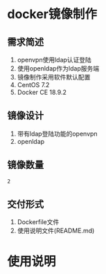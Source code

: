 # docker镜像制作
## 需求简述
1. openvpn使用ldap认证登陆
2. 使用openldap作为ldap服务端
3. 镜像制作采用软件默认配置
4. CentOS 7.2
5. Docker CE 18.9.2
## 镜像设计
1. 带有ldap登陆功能的openvpn
2. openldap
## 镜像数量
`2`
## 交付形式
1. Dockerfile文件
2. 使用说明文件(README.md)
# 使用说明

